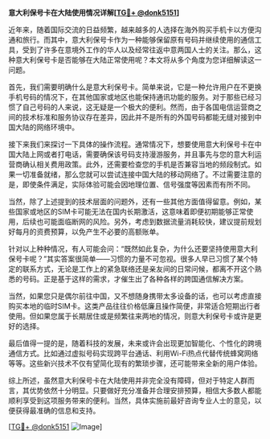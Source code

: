 **意大利保号卡在大陆使用情况详解[[TG💪+ @donk5151](https://t.me/s/donk5151)]**

近年来，随着国际交流的日益频繁，越来越多的人选择在海外购买手机卡以方便沟通和旅行。而其中，意大利保号卡作为一种能够保留原有号码并继续使用的通信工具，受到了许多在意境外工作的华人以及经常往返中意两国人士的关注。那么，这种意大利保号卡是否能够在大陆正常使用呢？本文将从多个角度为您详细解读这一问题。

首先，我们需要明确什么是意大利保号卡。简单来说，它是一种允许用户在不更换手机号码的情况下，在其他国家或地区也能保持通讯功能的服务。对于那些已经习惯了自己号码的人来说，这无疑是一个极大的便利。然而，由于各国电信运营商之间的技术标准和服务协议存在差异，因此并不是所有的外国号码都能无缝对接到中国大陆的网络环境中。

接下来我们来探讨一下具体的操作流程。通常情况下，想要使用意大利保号卡在中国大陆上网或者打电话，需要确保该号码支持漫游服务，并且事先与您的意大利运营商确认相关费用政策。此外，还需要检查您的手机是否兼容当地的频段制式。如果一切准备就绪，那么您就可以尝试连接中国大陆的移动网络了。不过需要注意的是，即使条件满足，实际体验可能会因地理位置、信号强度等因素而有所不同。

当然，除了上述提到的技术层面的问题外，还有一些其他方面值得留意。例如，某些国家或地区的SIM卡可能无法在国内长期激活，这意味着即便初期能够正常使用，后续也可能面临断网的风险。另外，考虑到数据流量消耗较快，建议提前规划好每月的资费预算，以免产生不必要的高额账单。

针对以上种种情况，有人可能会问：“既然如此复杂，为什么还要坚持使用意大利保号卡呢？”其实答案很简单——习惯的力量不可忽视。很多人早已习惯了某个特定的联系方式，无论是工作上的紧急联络还是亲友间的日常问候，都离不开这个熟悉的号码。正是基于这样的需求，才催生出了各种各样的跨国通信解决方案。

当然，如果您只是偶尔前往中国，又不想随身携带太多设备的话，也可以考虑直接购买本地的临时SIM卡。这类产品往往价格低廉且操作简便，非常适合短期出行者使用。但如果您属于长期居住或是频繁往来两地的情况，则意大利保号卡或许是更好的选择。

最后值得一提的是，随着科技的发展，未来或许会出现更加智能化、个性化的跨境通信方式。比如通过虚拟号码实现跨平台通话、利用Wi-Fi热点代替传统蜂窝网络等等。这些新兴技术不仅有望简化现有的繁琐步骤，还可能带来全新的用户体验。

综上所述，虽然意大利保号卡在大陆使用并非完全没有障碍，但对于特定人群而言，其优势依然十分明显。只要做好充分准备并合理安排预算，相信大多数人都能顺利享受到这项服务带来的便利。当然，具体实施前最好咨询专业人士的意见，以便获得最准确的信息和支持。

[[TG💪+ @donk5151](https://t.me/s/donk5151) ![Image](https://i.postimg.cc/rwNCRYN7/Snipaste-2025-04-30-17-27-05.png)]